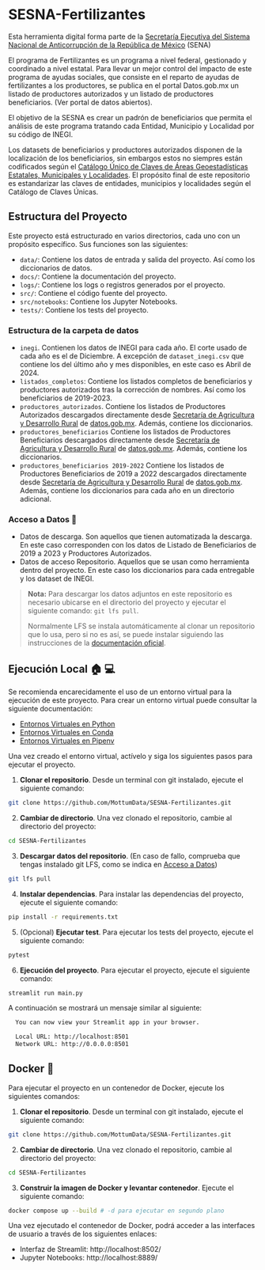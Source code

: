 # SESNA-Fertilizantes

Esta herramienta digital forma parte de la [Secretaría Ejecutiva del Sistema Nacional de Anticorrupción de la República
de México](https://www.sesna.gob.mx/) (SENA)

El programa de Fertilizantes es un programa a nivel federal, gestionado y coordinado a nivel estatal. Para llevar un
mejor control del impacto de este programa de ayudas sociales, que consiste en el reparto de ayudas de fertilizantes a
los productores, se publica en el portal Datos.gob.mx un listado de productores autorizados y un listado de productores
beneficiarios. (Ver portal de datos abiertos).

El objetivo de la SESNA es crear un padrón de beneficiarios que permita el análisis de este programa tratando cada Entidad, Municipio y Localidad por su código de
INEGI.

Los datasets de beneficiarios y productores autorizados disponen de la localización de los beneficiarios, sin embargos
estos no siempres están codificados según el [Catálogo Único de Claves de Áreas Geoestadísticas Estatales, Municipales y
Localidades](https://www.inegi.org.mx/app/ageeml). El propósito final de este repositorio es estandarizar las claves de
entidades, municipios y localidades según el Catálogo de Claves Únicas.

## Estructura del Proyecto

Este proyecto está estructurado en varios directorios, cada uno con un propósito específico.
Sus funciones son las siguientes:

- `data/`: Contiene los datos de entrada y salida del proyecto. Así como los diccionarios de datos.
- `docs/`: Contiene la documentación del proyecto.
- `logs/`: Contiene los logs o registros generados por el proyecto.
- `src/`: Contiene el código fuente del proyecto.
- `src/notebooks`: Contiene los Jupyter Notebooks.
- `tests/`: Contiene los tests del proyecto.

### Estructura de la carpeta de datos

- `inegi`. Contienen los datos de INEGI para cada año. El corte usado de cada año es el de Diciembre. A excepción
  de `dataset_inegi.csv` que contiene los del último año y mes disponibles, en este caso es Abril de 2024.
- `listados_completos`: Contiene los listados completos de beneficiarios y productores autorizados tras la corrección de
  nombres. Así como los
  beneficiarios de 2019-2023.
- `productores_autorizados`. Contiene los listados de Productores Autorizados descargados directamente
  desde [Secretaría de Agricultura y Desarrollo Rural](https://datos.gob.mx/busca/organization/agricultura) de
  [datos.gob.mx](https://www.datos.gob.mx). Además, contiene los diccionarios.
- `productores_beneficiarios` Contiene los listados de Productores Beneficiarios descargados directamente
  desde [Secretaría de Agricultura y Desarrollo Rural](https://datos.gob.mx/busca/organization/agricultura) de
   [datos.gob.mx](https://www.datos.gob.mx). Además, contiene los diccionarios.
- `productores_beneficiarios 2019-2022` Contiene los listados de Productores Beneficiarios de 2019 a 2022
  descargados directamente
  desde [Secretaría de Agricultura y Desarrollo Rural](https://datos.gob.mx/busca/organization/agricultura) de
  [datos.gob.mx](https://www.datos.gob.mx). Además, contiene los diccionarios para cada año en un directorio adicional.

### Acceso a Datos :open_file_folder:

- Datos de descarga. Son aquellos que tienen automatizada la descarga. En este caso corresponden con los datos de
  Listado de Beneficiarios de 2019 a 2023 y Productores Autorizados.
- Datos de acceso Repositorio. Aquellos que se usan como herramienta dentro del proyecto. En este caso los diccionarios
  para cada entregable y los dataset de INEGI.

> **Nota:** Para descargar los datos adjuntos en este repositorio es necesario ubicarse en el directorio del proyecto y
> ejecutar el siguiente comando: `git lfs pull`.
>
> Normalmente LFS se instala automáticamente al clonar un repositorio que lo usa, pero si no es así, se puede instalar
> siguiendo las instrucciones de la [documentación oficial](https://git-lfs.com/).

## Ejecución Local :house: :computer:

Se recomienda encarecidamente el uso de un entorno virtual para la ejecución de este proyecto.
Para crear un entorno virtual puede consultar la siguiente documentación:

- [Entornos Virtuales en Python](https://docs.python.org/3/library/venv.html)
- [Entornos Virtuales en Conda](https://docs.conda.io/projects/conda/en/latest/user-guide/tasks/manage-environments.html)
- [Entornos Virtuales en Pipenv](https://pipenv-es.readthedocs.io/es/stable/basics.html)

Una vez creado el entorno virtual, actívelo y siga los siguientes pasos para ejecutar el proyecto.

1. **Clonar el repositorio**. Desde un terminal con git instalado, ejecute el siguiente comando:

```bash
git clone https://github.com/MottumData/SESNA-Fertilizantes.git
```

2. **Cambiar de directorio**. Una vez clonado el repositorio, cambie al directorio del proyecto:

```bash
cd SESNA-Fertilizantes
```

3. **Descargar datos del repositorio**. (En caso de fallo, comprueba que tengas instalado git LFS, como se indica en [Acceso a Datos](#acceso-a-datos-open_file_folder))

```bash
git lfs pull
```

4. **Instalar dependencias**. Para instalar las dependencias del proyecto, ejecute el siguiente comando:

```bash
pip install -r requirements.txt
```

5. (Opcional) **Ejecutar test**. Para ejecutar los tests del proyecto, ejecute el siguiente comando:

```python
pytest
```

6. **Ejecución del proyecto**. Para ejecutar el proyecto, ejecute el siguiente comando:

```python
streamlit run main.py
```

A continuación se mostrará un mensaje similar al siguiente:

```bash
  You can now view your Streamlit app in your browser.

  Local URL: http://localhost:8501
  Network URL: http://0.0.0.0:8501
```

## Docker :whale:

Para ejecutar el proyecto en un contenedor de Docker, ejecute los siguientes comandos:

1. **Clonar el repositorio**. Desde un terminal con git instalado, ejecute el siguiente comando:

```bash
git clone https://github.com/MottumData/SESNA-Fertilizantes.git
```

2. **Cambiar de directorio**. Una vez clonado el repositorio, cambie al directorio del proyecto:

```bash
cd SESNA-Fertilizantes
```

3. **Construir la imagen de Docker y levantar contenedor**. Ejecute el siguiente comando:

```bash
docker compose up --build # -d para ejecutar en segundo plano
```
Una vez ejecutado el contenedor de Docker, podrá acceder a las interfaces de usuario a través de los siguientes enlaces:

- Interfaz de Streamlit: http://localhost:8502/
- Jupyter Notebooks: http://localhost:8889/
